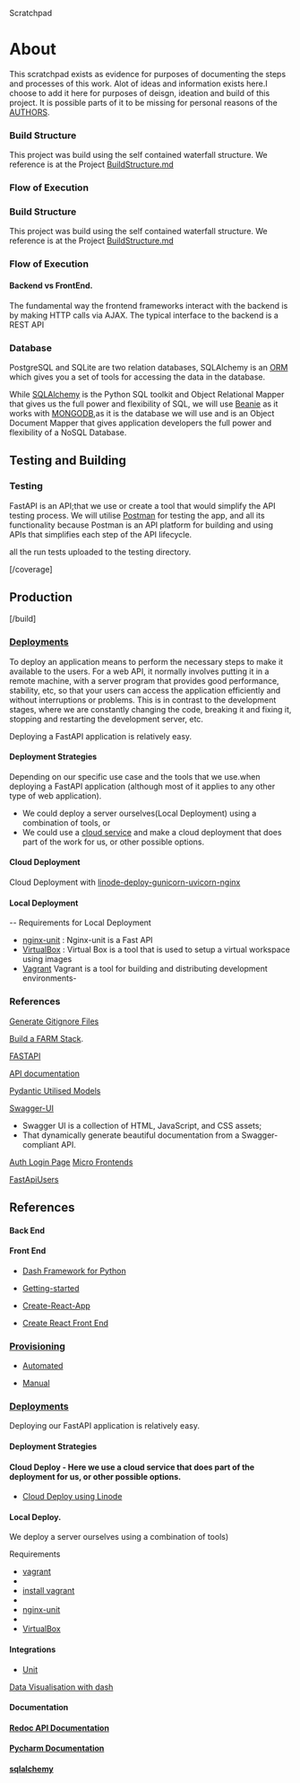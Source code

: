 
Scratchpad

# About
This scratchpad exists as evidence for purposes of documenting the steps and processes of this work.
Alot of ideas and information exists here.I choose to add it here for purposes of deisgn, ideation and build of this project.
It is possible parts of it to be missing for personal reasons of the [AUTHORS](./docs/AUTHORS).

### Build Structure
This project was build using the self contained waterfall structure.
We reference  is at the Project [BuildStructure.md](./docs/buildstructure.md)

### Flow of Execution
### Build Structure
This project was build using the self contained waterfall structure.
We reference is at the Project [BuildStructure.md](./docs/buildstructure.md)

### Flow of Execution

#### Backend vs FrontEnd.
The fundamental way the frontend frameworks interact with the backend is by making HTTP calls via AJAX.
The typical interface to the backend is a REST API

### Database 
PostgreSQL and SQLite are two relation databases, SQLAlchemy is an [ORM](##addlinkhere) which gives you a set of tools for accessing the data in the database.

While [SQLAlchemy](#addlinkhere) is the Python SQL toolkit and Object Relational Mapper that gives us the full power and flexibility of SQL, we will use [Beanie](#addlinkhere) as it works with [MONGODB](#addlinkhere),as it is the database we will use and is an  Object Document Mapper that gives application developers the full power and flexibility of a NoSQL Database.

## Testing and Building
### Testing

FastAPI is an API;that we use or create a tool that would simplify the API testing process. We will utilise [Postman](https://en.wikipedia.org/wiki/Postman_(software)) for testing the app, and all its functionality because Postman is an API platform for building and using APIs that simplifies each step of the API lifecycle.


all the run tests uploaded to the testing directory.

[/coverage]

## Production

[/build]

### [Deployments](https://fastapi.tiangolo.com/deployment/)
To deploy an application means to perform the necessary steps to make it available to the users.
For a web API, it normally involves putting it in a remote machine, with a server program that provides good performance, stability, etc, so that your users can access the application efficiently and without interruptions or problems.
This is in contrast to the development stages, where we are constantly changing the code, breaking it and fixing it, stopping and restarting the development server, etc.

Deploying a FastAPI application is relatively easy.

#### Deployment Strategies
Depending on our specific use case and the tools that we use.when deploying a FastAPI application (although most of it applies to any other type of web application).

- We could deploy a server ourselves(Local Deployment) using a combination of tools, or
- We could use a [cloud service](#addlinkshere) and make a cloud deployment that does part of the work for us, or other possible options.

####  Cloud Deployment
Cloud Deployment with [linode-deploy-gunicorn-uvicorn-nginx](https://christophergs.com/tutorials/ultimate-fastapi-tutorial-pt-6b-linode-deploy-gunicorn-uvicorn-nginx/)

#### Local Deployment
-- Requirements for Local Deployment
+ [nginx-unit](https://unit.nginx.org/howto/fastapi/) : 
Nginx-unit is a Fast API 
+ [VirtualBox](#) : 
Virtual Box is a tool that is used to setup a virtual workspace using images
+ [Vagrant](#addvagrantlinkshere)
Vagrant is a tool for building and distributing development environments-

### References

[Generate Gitignore Files](#addlinkhere)

[Build a FARM Stack](#addlinkhere).

[FASTAPI](#addlinkhere)

[API documentation](https://github.com/swagger-api/swagger-ui)

[Pydantic Utilised Models](https://docs.pydantic.dev/latest/concepts/models/)

[Swagger-UI](https://github.com/swagger-api/swagger-ui)
* Swagger UI is a collection of HTML, JavaScript, and CSS assets;
* That dynamically generate beautiful documentation from a Swagger-compliant API.

[Auth Login Page](https://dev.to/athulcajay/fastapi-auth-login-page-48po
)
[Micro Frontends](https://www.telerik.com/blogs/building-micro-frontends)

[FastApiUsers](https://fastapi-users.github.io/fastapi-users)

## References

#### Back End


#### Front End
*   [Dash Framework for Python](http://www.dash.plotly.com)
*   [Getting-started](https://create-react-app.dev/docs/getting-started/)
*   [Create-React-App](https://github.com/facebook/create-react-app)

*  [Create React Front End](https://christophergs.com/tutorials/ultimate-fastapi-tutorial-pt-12-react-js-frontend/#theory)

### [Provisioning](#)

- [Automated](#)

- [Manual](#)

### [Deployments](https://fastapi.tiangolo.com/deployment/)
Deploying our FastAPI application is relatively easy.

#### Deployment Strategies
####  Cloud Deploy - Here we use a cloud service that does part of the deployment for us, or other possible options.

+ [Cloud Deploy using Linode](https://christophergs.com/tutorials/ultimate-fastapi-tutorial-pt-6b-linode-deploy-gunicorn-uvicorn-nginx/)

#### Local Deploy.
We deploy a server ourselves using a combination of tools)

Requirements
+ [vagrant](https://github.com/hashicorp/vagrant)
+
+ [install vagrant](https://developer.hashicorp.com/vagrant/install)
+
+ [nginx-unit](https://unit.nginx.org/howto/fastapi/)
+
+ [VirtualBox](#)

#### Integrations
+ [Unit](https://unit.nginx.org/howto/integration/)

[Data Visualisation with dash](https://dash.plotly.com/)
####  Documentation
#### [Redoc API Documentation](https://github.com/Redocly/redoc)

#### [Pycharm Documentation](https://www.jetbrains.com/help/pycharm/set-up-a-git-repository.html)

#### [sqlalchemy](https://www.sqlalchemy.org/)





